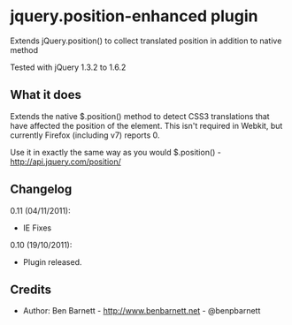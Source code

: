 jquery.position-enhanced plugin
===============

Extends jQuery.position() to collect translated position in addition to native method

Tested with jQuery 1.3.2 to 1.6.2

What it does
-----------------

Extends the native $.position() method to detect CSS3 translations that have affected the position of the element. This isn't required in Webkit, but currently Firefox (including v7) reports 0.

Use it in exactly the same way as you would $.position() - http://api.jquery.com/position/

Changelog
-----------------

0.11 (04/11/2011):

* IE Fixes

0.10 (19/10/2011):

* Plugin released.

Credits
-----------------

* Author: Ben Barnett - http://www.benbarnett.net - @benpbarnett